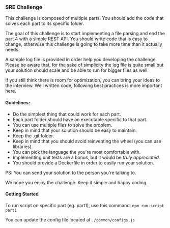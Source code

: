 ### SRE Challenge

This challenge is composed of multiple parts. You should add the code that solves each part to its specific folder.

The goal of this challenge is to start implementing a file parsing and end the part 4 with a simple REST API. You should
write code that is easy to change, otherwise this challenge is going to take more time than it actually needs. 

A sample log file is provided in order help you developing the challenge. Please be aware that, for the sake of simplicity
the log file is quite small but your solution should scale and be able to run for bigger files as well.

If you still think there is room for optimization, you can bring your ideas to the interview. Well written code, 
following best practices is more important here. 

#### Guidelines:

* Do the simplest thing that could work for each part.
* Each part folder should have an executable specific to that part.
* You can use multiple files to solve the problem.
* Keep in mind that your solution should be easy to maintain.
* Keep the .git folder.
* Keep in mind that you should avoid reinventing the wheel (you can use libraries).
* You can pick the language the you're most comfortable with.
* Implementing unit tests are a bonus, but it would be _truly appreciated_.
* You should provide a Dockerfile in order to easily run your solution.

PS: You can send your solution to the person you're talking to.

We hope you enjoy the challenge. Keep it simple and happy coding.

#### Getting Started

To run script on specific part (eg. part1), use this command: `npm run-script part1`

You can update the config file located at `./common/configs.js`